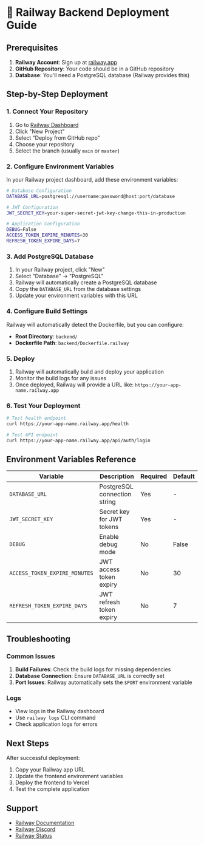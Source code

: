 # 🚂 Railway Backend Deployment Guide

## Prerequisites

1. **Railway Account**: Sign up at [railway.app](https://railway.app)
2. **GitHub Repository**: Your code should be in a GitHub repository
3. **Database**: You'll need a PostgreSQL database (Railway provides this)

## Step-by-Step Deployment

### 1. Connect Your Repository

1. Go to [Railway Dashboard](https://railway.app/dashboard)
2. Click "New Project"
3. Select "Deploy from GitHub repo"
4. Choose your repository
5. Select the branch (usually `main` or `master`)

### 2. Configure Environment Variables

In your Railway project dashboard, add these environment variables:

```bash
# Database Configuration
DATABASE_URL=postgresql://username:password@host:port/database

# JWT Configuration
JWT_SECRET_KEY=your-super-secret-jwt-key-change-this-in-production

# Application Configuration
DEBUG=False
ACCESS_TOKEN_EXPIRE_MINUTES=30
REFRESH_TOKEN_EXPIRE_DAYS=7
```

### 3. Add PostgreSQL Database

1. In your Railway project, click "New"
2. Select "Database" → "PostgreSQL"
3. Railway will automatically create a PostgreSQL database
4. Copy the `DATABASE_URL` from the database settings
5. Update your environment variables with this URL

### 4. Configure Build Settings

Railway will automatically detect the Dockerfile, but you can configure:

- **Root Directory**: `backend/`
- **Dockerfile Path**: `backend/Dockerfile.railway`

### 5. Deploy

1. Railway will automatically build and deploy your application
2. Monitor the build logs for any issues
3. Once deployed, Railway will provide a URL like: `https://your-app-name.railway.app`

### 6. Test Your Deployment

```bash
# Test health endpoint
curl https://your-app-name.railway.app/health

# Test API endpoint
curl https://your-app-name.railway.app/api/auth/login
```

## Environment Variables Reference

| Variable | Description | Required | Default |
|----------|-------------|----------|---------|
| `DATABASE_URL` | PostgreSQL connection string | Yes | - |
| `JWT_SECRET_KEY` | Secret key for JWT tokens | Yes | - |
| `DEBUG` | Enable debug mode | No | False |
| `ACCESS_TOKEN_EXPIRE_MINUTES` | JWT access token expiry | No | 30 |
| `REFRESH_TOKEN_EXPIRE_DAYS` | JWT refresh token expiry | No | 7 |

## Troubleshooting

### Common Issues

1. **Build Failures**: Check the build logs for missing dependencies
2. **Database Connection**: Ensure `DATABASE_URL` is correctly set
3. **Port Issues**: Railway automatically sets the `$PORT` environment variable

### Logs

- View logs in the Railway dashboard
- Use `railway logs` CLI command
- Check application logs for errors

## Next Steps

After successful deployment:

1. Copy your Railway app URL
2. Update the frontend environment variables
3. Deploy the frontend to Vercel
4. Test the complete application

## Support

- [Railway Documentation](https://docs.railway.app/)
- [Railway Discord](https://discord.gg/railway)
- [Railway Status](https://status.railway.app/) 